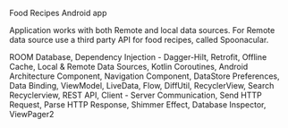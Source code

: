 Food Recipes Android app

Application works with both Remote and local data sources.
For Remote data source use a third party API for food recipes, called Spoonacular.


ROOM Database, Dependency Injection - Dagger-Hilt, Retrofit, Offline Cache, Local & Remote Data Sources, Kotlin Coroutines, Android Architecture Component, Navigation Component, DataStore Preferences, Data Binding, ViewModel, LiveData, Flow, DiffUtil, RecyclerView, Search Recyclerview, REST API, Client - Server Communication, Send HTTP Request, Parse HTTP Response, Shimmer Effect, Database Inspector, ViewPager2
